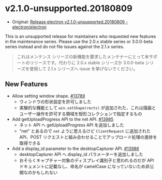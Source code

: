 # v2.1.0-unsupported.20180809

* Original: [Release electron v2.1.0-unsupported.20180809 - electron/electron](https://github.com/electron/electron/releases/tag/v2.1.0-unsupported.20180809)

This is an unsupported release for maintainers who requested new features in the maintenance series. Please use the 2.0.x stable series or 3.0.0-beta series instead and do not file issues against the 2.1.x series.

> これはメンテンス シリーズの新機能を要求したメンテナーにとって未サポートのリリースです。代わりに 2.0.x stable シリーズか 3.0.0-beta シリーズを使用して 2.1.x シリーズへ issue を挙げないでください。

## New Features

* Allow setting window shape. [#13789](https://github.com/electron/electron/pull/13789)
  * ウィンドウの形状設定を許可しました
  * 実験的な機能として `win.setShape(rects)` が追加された、これは描画とユーザー操作を許可する領域を矩形コレクションで指定するもの
* Add getUploadProgress API to the net API. [#13985](https://github.com/electron/electron/pull/13985)
  * ネット API へ getUploadProgress API を追加しました
  * "net" とあるので `net` ように思えるけど `ClientRequest` に追加された API、POST リクエストと組み合わせることでアップロード処理の進捗を取得できる
* Add a display_id parameter to the desktopCapturer API. [#13986](https://github.com/electron/electron/pull/13986)
  * desktopCapturer API へ display_id パラメーターを追加しました
  * おそらくキャプチャー対象のディスプレイ識別子と思われるのだが API ドキュメントに記載なし、命名が camelCase になっていないため非公開なのかもしれない
